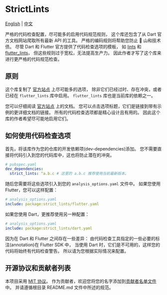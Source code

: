 # StrictLints

[English](./README.md) | [中文](./README.zh.md)

严格的代码检查配置，尽可能多的启用代码规范规则，
这个库还包含了从 Dart 官方文档网站爬取所有最新 API 的工具。
严格的编码规则将帮助您防止 💩 山和技术债。
尽管 Dart 和 Flutter 官方提供了代码检查选项的模板，
如 [lints](https://pub.dev/packages/lints)
和 [flutter_lints](https://pub.dev/packages/flutter_lints)，
但这些规则过于宽松，无法提高生产力。
因此作者才写了这个库来进行更严格的代码规范检查。

## 原则

这个库复制了 [官方站点](https://pub.dev/packages/lints) 上尽可能多的选项，
除非它们已经过时、存在冲突，或者已经在 `flutter_lints` 库中启用。
`flutter_lints` 库也是当前库的依赖之一。

您可以仔细阅读 [官方站点](https://pub.dev/packages/lints) 上的文档。
您可以点击选项标题，它们是链接到带有示例的更详细文档的链接。
所有的代码检查选项都是精心设计且有用的。
因此这个库的作者希望尽可能地启用它们。

## 如何使用代码检查选项

首先，将该库作为您的仓库的开发依赖项(dev-dependencies)添加。
您不需要直接将代码引入到您的代码库中，这也将防止潜在的冲突。

```yaml
# pubspec.yaml
dev_dependencies:
  strict_lints: ^a.b.c # 这里的 a.b.c 推荐使用当前最新版本。
```

随后您需要将这些选项引入到您的 `analysis_options.yaml` 文件中。
如果您使用 Flutter，您可以这样配置：

```yaml
# analysis_options.yaml
include: package:strict_lints/flutter.yaml
```

如果您使用 Dart，更推荐使用另一种配置：

```yaml
# analysis_options.yaml
include: package:strict_lints/dart.yaml
```

因为在 Dart 和 Flutter 之间存在一些差异：
由代码检查工具指定的一些必要的标注(annotation)在 Flutter SDK 中，
当使用 Dart 时，它们是不可用的，这样您的代码将始终有代码检查警告。
所以请为您根据实际情况来配置。

## 开源协议和贡献者列表

本项目采用 [MIT 协议](LICENSE.txt)。
作为贡献者，欢迎您将您的名字添加到[贡献者名单文件](./CONTRIBUTORS)中。
并请遵循根目录 README.md 文件中所述的规范。
